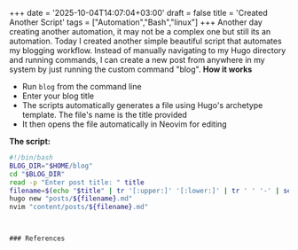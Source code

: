+++
date = '2025-10-04T14:07:04+03:00'
draft = false
title = 'Created Another Script'
tags = ["Automation","Bash","linux"]
+++
Another day creating another automation, it may not be a complex one but still its an automation. Today I created another simple beautiful script that automates my blogging workflow. Instead of manually navigating to my Hugo directory and running commands, I can create a new post from anywhere in my system by just running the custom command "blog".
**How it works**
- Run `blog` from the command line
- Enter your blog title
- The scripts automatically generates a file using Hugo's archetype template. The file's name is the title provided
- It then opens the file automatically in Neovim for editing

**The script:**
```bash
#!/bin/bash
BLOG_DIR="$HOME/blog"
cd "$BLOG_DIR"
read -p "Enter post title: " title
filename=$(echo "$title" | tr '[:upper:]' '[:lower:]' | tr ' ' '-' | sed 's/[^a-z0-9-]//g')
hugo new "posts/${filename}.md"
nvim "content/posts/${filename}.md"
```
```


### References
